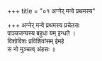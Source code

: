 +++
title = "०१ अग्नेर् मन्वे प्रथमस्य"

+++
अग्नेर् मन्वे प्रथमस्य प्रचेतसः  
पाञ्चजन्यस्य बहुधा यम् इन्धते ।  
विशोविशः प्रविशिवांसम् ईमहे  
स नो मुञ्चत्व् अंहसः ॥